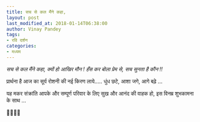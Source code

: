 ```yaml
---
title: सच से कल मैंने कहा,
layout: post
last_modified_at: 2018-01-14T06:38:00
author: Vinay Pandey
tags:
- रवि दर्शन
categories:
- मध्यम
---
```

*सच से कल मैंने कहा,*
*क्यों हो आखिर मौन !*
*हँस कर बोला प्रेम से,*
*सच सुनता है कौन !!*

प्रार्थना है आज का सूर्य रोशनी की नई किरण लाये.....
धुंध छटे, आशा जगे, आगे बढ़े ...

यह मकर संक्रांति आपके और सम्पूर्ण परिवार के लिए सुख और आनंद की वाहक हो, इस विनम्र शुभकामना के साथ ...

🙏🌷🌷🙏


